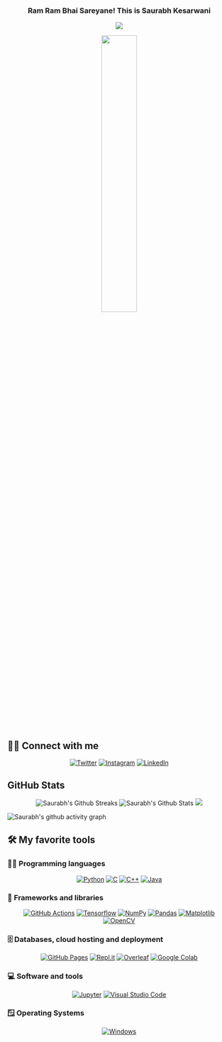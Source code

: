<h3 align="center">
  Ram Ram Bhai Sareyane! This is Saurabh Kesarwani
</h3>

<!-- Typing SVG by DenverCoder1 - https://github.com/DenverCoder1/readme-typing-svg -->
<p align="center">
  <img src="https://readme-typing-svg.herokuapp.com/?center=True&lines=Data+Analyst;AI+Engineer;Data+Scientist;Research;Scientist"><br>
</p>

<p align="center">
  <img src="https://www.visionfulfill.com/wp-content/uploads/2021/04/69015594_m-e1619728547181.jpg" width="40%">
</p>

## 🙋‍♂ Connect with me

<!-- Badges template - https://github.com/badges/shields -->
<p align="center">
  <a href="https://twitter.com/HelloK54"><img alt="Twitter" title="Twitter" src="https://img.shields.io/badge/-Twitter-1DA1F2?style=for-the-badge&logo=twitter&logoColor=white"/></a>
  <a href="https://www.instagram.com/the_kalyugvasi/"><img alt="Instagram" title="Instagram" src="https://img.shields.io/badge/-Instagram-E4405F?style=for-the-badge&logo=instagram&logoColor=white"/></a>
  <a href="https://www.linkedin.com/in/kesarwanisaurabh/"><img alt="LinkedIn" title="LinkedIn" src="https://img.shields.io/badge/-LinkedIn-blue?&style=for-the-badge&logo=linkedin&logoColor=white"></a>
</p>
  
  
## GitHub Stats


<!--STREAKS and STATS-->
<p align="center">
  <img alt="Saurabh's Github Streaks" src="https://github-readme-streak-stats.herokuapp.com/?user=thekalyugvasi&theme=dark&card_width=301">
  <img alt="Saurabh's Github Stats" src="https://denvercoder1-github-readme-stats.vercel.app/api?username=thekalyugvasi&show_icons=true&count_private=true&theme=radical&hide_border=true&bg_color=1F222E&title_color=F85D7F&icon_color=F8D866&card_width=301">
  <a href="https://github.com/thekalyugvasi"><img src="https://github-profile-trophy.vercel.app/?username=thekalyugvasi"></a>
</p>
  
    
 <img alt="Saurabh's github activity graph" src="https://github-readme-activity-graph.vercel.app/graph?username=thekalyugvasi&bg_color=000001&color=ffffff&line=ffffff&point=403d3d&area=true&hide_border=false">

  </p>
<!-- Some badges are from https://github.com/Ileriayo/markdown-badges -->

## 🛠 My favorite tools

### 👨‍💻 Programming languages

<p align="center">
    <a href="#"><img alt="Python" title="Python" src="https://img.shields.io/badge/-Python-2D3E4D?style=for-the-badge&logo=python&logoColor=white"></a>
    <a href="#"><img alt="C" src="https://img.shields.io/badge/-C-007ACC?style=for-the-badge&logo=C&logoColor=white"></a>
    <a href="#"><img alt="C++" src="https://img.shields.io/badge/-c++-0B5B97?style=for-the-badge&logo=cplusplus&logoColor=white"></a>
    <a href="#"><img alt="Java" src="https://img.shields.io/badge/-java-007396?style=for-the-badge&logo=java&logoColor=white"></a>
</p>

<!-- ### 🛠 -->

### 🧰 Frameworks and libraries

<p align="center">
    <a href="#"><img alt="GitHub Actions" src="https://img.shields.io/badge/-github%20actions-2088FF?style=for-the-badge&logo=githubactions&logoColor=white"></a>
    <a href="#"><img alt="Tensorflow" src="https://img.shields.io/badge/-tensorflow-FF6F00?style=for-the-badge&logo=tensorflow&logoColor=white"></a>
    <a href="#"><img alt="NumPy" src="https://img.shields.io/badge/-numpy-013243?style=for-the-badge&logo=numpy&logoColor=white"></a>
    <a href="#"><img alt="Pandas" src="https://img.shields.io/badge/-pandas-150458?style=for-the-badge&logo=pandas&logoColor=white"></a>
    <a href="#"><img alt="Matplotlib" src="https://img.shields.io/badge/-matplotlib-3776AB?style=for-the-badge&logo=matplotlib&logoColor=white"></a>
    <a href="#"><img alt="OpenCV" src="https://img.shields.io/badge/-opencv-5C3EE8?style=for-the-badge&logo=opencv&logoColor=black"></a>
</p>

### 🗄 Databases, cloud hosting and deployment

<p align="center">
    <a href="#"><img alt="GitHub Pages" src="https://img.shields.io/badge/-github%20pages-222222?style=for-the-badge&logo=githubpages&logoColor=white"></a>
    <a href="#"><img alt="Repl.it" src="https://img.shields.io/badge/-replit-667881?style=for-the-badge&logo=replit&logoColor=white"></a>
    <a href="#"><img alt="Overleaf" src="https://img.shields.io/badge/-overleaf-47A141?style=for-the-badge&logo=overleaf&logoColor=white"></a>
    <a href="#"><img alt="Google Colab" src="https://img.shields.io/badge/google%20colab-F9AB00?style=for-the-badge&logo=googlecolab&logoColor=white"></a> 
</p>

### 💻 Software and tools

<p align="center">
    <a href="#"><img alt="Jupyter" src="https://img.shields.io/badge/-jupyter-F37626?style=for-the-badge&logo=jupyter&logoColor=white"></a>
    <a href="#"><img alt="Visual Studio Code" src="https://img.shields.io/badge/-visual%20studio%20code-007ACC?style=for-the-badge&logo=visualstudiocode&logoColor=white"></a>
</p>

### 🪟 Operating Systems

<p align="center">
    <a href="#"><img alt="Windows" src="https://img.shields.io/badge/-windows-0078D6?style=for-the-badge&logo=windows&logoColor=white"></a>
</p>
